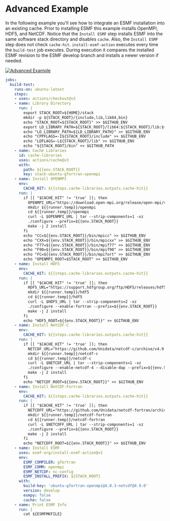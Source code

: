 # Advanced Example

In the following example you'll see how to integrate an ESMF installation into
an existing cache. Prior to installing ESMF this example installs OpenMPI,
HDF5, and NetCDF. Notice that the `Install ESMF` step installs ESMF into the
same software stack directory and disables `cache`. Also, the `Install ESMF`
step does not check `cache-hit`. `install-esmf-action` executes every time the
`build-test` job executes. During execution it compares the installed ESMF
revision to the ESMF develop branch and installs a newer version if needed.

[![Advanced Example](https://github.com/esmf-org/install-esmf-action/actions/workflows/adv-example-test.yml/badge.svg)](https://github.com/esmf-org/install-esmf-action/actions/workflows/adv-example-test.yml)

```yaml
jobs:
  build-test:
    runs-on: ubuntu-latest
    steps:
    - uses: actions/checkout@v3
    - name: Library Directory
      run: |
        export STACK_ROOT=${HOME}/stack
        mkdir -p ${STACK_ROOT}/{include,lib,lib64,bin}
        echo "STACK_ROOT=${STACK_ROOT}" >> $GITHUB_ENV
        export LD_LIBRARY_PATH=${STACK_ROOT}/lib64:${STACK_ROOT}/lib:${LD_LIBRARY_PATH}
        echo "LD_LIBRARY_PATH=${LD_LIBRARY_PATH}" >> $GITHUB_ENV
        echo "CPPFLAGS=-I${STACK_ROOT}/include" >> $GITHUB_ENV
        echo "LDFLAGS=-L${STACK_ROOT}/lib" >> $GITHUB_ENV
        echo "${STACK_ROOT}/bin" >> $GITHUB_PATH
    - name: Cache Libraries
      id: cache-libraries
      uses: actions/cache@v3
      with:
        path: ${{env.STACK_ROOT}}
        key: stack-ubuntu-gfortran-openmpi
    - name: Install OPENMPI
      env:
        CACHE_HIT: ${{steps.cache-libraries.outputs.cache-hit}}
      run: |
        if [[ "$CACHE_HIT" != 'true' ]]; then
          OPENMPI_URL="https://download.open-mpi.org/release/open-mpi/v4.0/openmpi-4.0.3.tar.gz"
          mkdir ${{runner.temp}}/openmpi
          cd ${{runner.temp}}/openmpi
          curl -L $OPENMPI_URL | tar --strip-components=1 -xz
          ./configure --prefix=${{env.STACK_ROOT}}
          make -j 2 install
        fi
        echo "CC=${{env.STACK_ROOT}}/bin/mpicc" >> $GITHUB_ENV
        echo "CXX=${{env.STACK_ROOT}}/bin/mpicxx" >> $GITHUB_ENV
        echo "F77=${{env.STACK_ROOT}}/bin/mpif77" >> $GITHUB_ENV
        echo "F90=${{env.STACK_ROOT}}/bin/mpif90" >> $GITHUB_ENV
        echo "FC=${{env.STACK_ROOT}}/bin/mpifort" >> $GITHUB_ENV
        echo "OPENMPI_ROOT=$STACK_ROOT" >> $GITHUB_ENV
    - name: Install HDF5
      env:
        CACHE_HIT: ${{steps.cache-libraries.outputs.cache-hit}}
      run: |
        if [[ "$CACHE_HIT" != 'true' ]]; then
          HDF5_URL="https://support.hdfgroup.org/ftp/HDF5/releases/hdf5-1.12/hdf5-1.12.2/src/hdf5-1.12.2.tar.gz"
          mkdir ${{runner.temp}}/hdf5
          cd ${{runner.temp}}/hdf5
          curl -L $HDF5_URL | tar --strip-components=2 -xz
          ./configure --enable-fortran --prefix=${{env.STACK_ROOT}}
          make -j 2 install
        fi
        echo "HDF5_ROOT=${{env.STACK_ROOT}}" >> $GITHUB_ENV
    - name: Install NetCDF-C
      env:
        CACHE_HIT: ${{steps.cache-libraries.outputs.cache-hit}}
      run: |
        if [[ "$CACHE_HIT" != 'true' ]]; then
          NETCDF_URL="https://github.com/Unidata/netcdf-c/archive/v4.9.0.tar.gz"
          mkdir ${{runner.temp}}/netcdf-c
          cd ${{runner.temp}}/netcdf-c
          curl -L $NETCDF_URL | tar --strip-components=1 -xz
          ./configure --enable-netcdf-4 --disable-dap --prefix=${{env.STACK_ROOT}}
          make -j 2 install
        fi
        echo "NETCDF_ROOT=${{env.STACK_ROOT}}" >> $GITHUB_ENV
    - name: Install NetCDF-Fortran
      env:
        CACHE_HIT: ${{steps.cache-libraries.outputs.cache-hit}}
      run: |
        if [[ "$CACHE_HIT" != 'true' ]]; then
          NETCDFF_URL="https://github.com/Unidata/netcdf-fortran/archive/v4.5.4.tar.gz"
          mkdir ${{runner.temp}}/netcdf-fortran
          cd ${{runner.temp}}/netcdf-fortran
          curl -L $NETCDFF_URL | tar --strip-components=1 -xz
          ./configure --prefix=${{env.STACK_ROOT}}
          make -j 2 install
        fi
        echo "NETCDFF_ROOT=${{env.STACK_ROOT}}" >> $GITHUB_ENV
    - name: Install ESMF
      uses: esmf-org/install-esmf-action@v1
      env:
        ESMF_COMPILER: gfortran
        ESMF_COMM: openmpi
        ESMF_NETCDF: nc-config
        ESMF_INSTALL_PREFIX: ${STACK_ROOT}
      with:
        build-key: 'ubuntu-gfortran-openmpi@4.0.3-netcdf@4.9.0'
        version: develop
        esmpy: false
        cache: false
    - name: Print ESMF Info
      run: |
        cat ${ESMFMKFILE}
```
